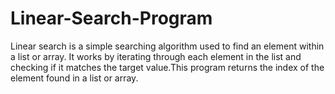 # Linear-Search-Program
Linear search is a simple searching algorithm used to find an element within a list or array. It works by iterating through each element in the list and checking if it matches the target value.This program returns the index of the element found in a list or array.
